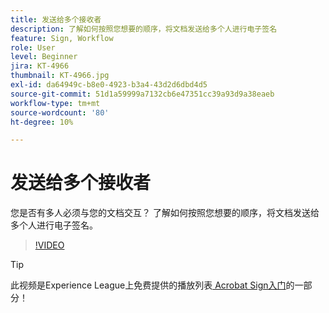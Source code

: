 ```yaml
---
title: 发送给多个接收者
description: 了解如何按照您想要的顺序，将文档发送给多个人进行电子签名
feature: Sign, Workflow
role: User
level: Beginner
jira: KT-4966
thumbnail: KT-4966.jpg
exl-id: da64949c-b8e0-4923-b3a4-43d2d6dbd4d5
source-git-commit: 51d1a59999a7132cb6e47351cc39a93d9a38eaeb
workflow-type: tm+mt
source-wordcount: '80'
ht-degree: 10%

---
```


# 发送给多个接收者

您是否有多人必须与您的文档交互？ 了解如何按照您想要的顺序，将文档发送给多个人进行电子签名。

>[!VIDEO](https://video.tv.adobe.com/v/341296?quality=12&learn=on&hidetitle=true)

>[!TIP]
>
>此视频是Experience League上免费提供的播放列表[ Acrobat Sign入门](https://experienceleague.adobe.com/en/playlists/acrobat-sign-get-started-business-users)的一部分！
